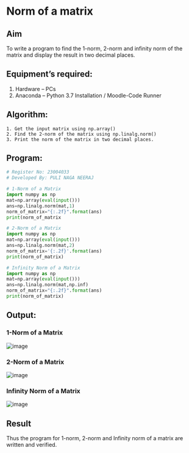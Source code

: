 # Norm of a matrix
## Aim
To write a program to find the 1-norm, 2-norm and infinity norm of the matrix and display the result in two decimal places.
## Equipment’s required:
1.	Hardware – PCs
2.	Anaconda – Python 3.7 Installation / Moodle-Code Runner
## Algorithm:
	1. Get the input matrix using np.array()   
    2. Find the 2-norm of the matrix using np.linalg.norm()
	3. Print the norm of the matrix in two decimal places.
## Program:
```Python
# Register No: 23004033
# Developed By: PULI NAGA NEERAJ

# 1-Norm of a Matrix
import numpy as np
mat=np.array(eval(input()))
ans=np.linalg.norm(mat,1)
norm_of_matrix="{:.2f}".format(ans)
print(norm_of_matrix

# 2-Norm of a Matrix
import numpy as np
mat=np.array(eval(input()))
ans=np.linalg.norm(mat,2)
norm_of_matrix='{:.2f}'.format(ans)
print(norm_of_matrix)

# Infinity Norm of a Matrix
import numpy as np
mat=np.array(eval(input()))
ans=np.linalg.norm(mat,np.inf)
norm_of_matrix="{:.2f}".format(ans)
print(norm_of_matrix)
```
## Output:
### 1-Norm of a Matrix
![image](https://github.com/PuliNagaNeeraj/Norm-of-a-matrix/assets/138849173/c9e4f854-68d1-4a4b-aa04-309e53f586a4)

### 2-Norm of a Matrix
![image](https://github.com/PuliNagaNeeraj/Norm-of-a-matrix/assets/138849173/93665579-894d-4dd0-93dd-0df40821d386)

### Infinity Norm of a Matrix
![image](https://github.com/PuliNagaNeeraj/Norm-of-a-matrix/assets/138849173/6eb8c9ab-192c-4aea-9ba8-5ceadb02e7f4)

## Result
Thus the program for 1-norm, 2-norm and Infinity norm of a matrix are written and verified.
